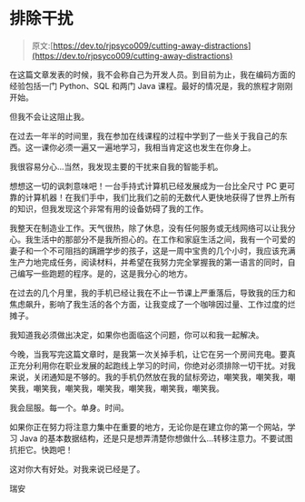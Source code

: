 # 排除干扰

> 原文:[https://dev.to/rjpsyco009/cutting-away-distractions](https://dev.to/rjpsyco009/cutting-away-distractions)

在这篇文章发表的时候，我不会称自己为开发人员。到目前为止，我在编码方面的经验包括一门 Python、SQL 和两门 Java 课程。最好的情况是，我的旅程才刚刚开始。

但我不会让这阻止我。

在过去一年半的时间里，我在参加在线课程的过程中学到了一些关于我自己的东西。这一课你必须一遍又一遍地学习，我相当肯定这也发生在你身上。

我很容易分心...当然，我发现主要的干扰来自我的智能手机。

想想这一切的讽刺意味吧！一台手持式计算机已经发展成为一台比全尺寸 PC 更可靠的计算机器！在我们手中，我们比我们之前的无数代人更快地获得了世界上所有的知识，但我发现这个非常有用的设备妨碍了我的工作。

我整天在制造业工作。天气很热，除了休息，没有任何服务或无线网络可以让我分心。我生活中的那部分不是我所担心的。在工作和家庭生活之间，我有一个可爱的妻子和一个不可阻挡的蹒跚学步的孩子，这是一周中宝贵的几个小时，我应该充满生产力地完成任务，阅读材料，并希望在我努力完全掌握我的第一语言的同时，自己编写一些跑题的程序。是的，这是我分心的地方。

在过去的几个月里，我的手机已经让我在不止一节课上严重落后，导致我的压力和焦虑飙升，影响了我生活的各个方面，让我变成了一个咖啡因过量、工作过度的烂摊子。

我知道我必须做出决定，如果你也面临这个问题，你可以和我一起解决。

今晚，当我写完这篇文章时，是我第一次关掉手机，让它在另一个房间充电。要真正充分利用你在职业发展的起跑线上学习的时间，你绝对必须排除一切干扰。对我来说，关闭通知是不够的。我的手机仍然放在我的鼠标旁边，嘲笑我，嘲笑我，嘲笑我，嘲笑我，嘲笑我，嘲笑我，嘲笑我，嘲笑我，嘲笑我。

我会屈服。每一个。单身。时间。

如果你正在努力将注意力集中在重要的地方，无论你是在建立你的第一个网站，学习 Java 的基本数据结构，还是只是想弄清楚你想做什么...转移注意力。不要试图抗拒它。快跑吧！

这对你大有好处。对我来说已经是了。

瑞安